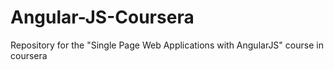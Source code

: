 # Angular-JS-Coursera
Repository for the "Single Page Web Applications with AngularJS" course in coursera
